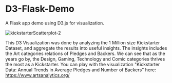 # D3-Flask-Demo
A Flask app demo using D3.js for visualization. 

![kickstarterScatterplot-2](https://github.com/josephj1o4e1/D3-Flask-Demo/assets/13396370/25ec41ff-cacb-4b5f-9419-5d2219790424)

This D3 Visualization was done by analyzing the 1 Million size Kickstarter Dataset, and aggregate the results into useful insights. 
The insights includes the Art categories relations of Pledges and Backers. 
We can see that as the years go by, the Design, Gaming, Technology and Comic categories thrives the most as a Kickstarter. 
You can play with the visualization "Kickstarter Data: Annual Trends in Average Pledges and Number of Backers" here: https://www.artsanalytics.org/ 


